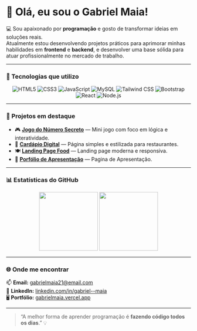 # 👋 Olá, eu sou o Gabriel Maia!

💻 Sou apaixonado por **programação** e gosto de transformar ideias em soluções reais.  
Atualmente estou desenvolvendo projetos práticos para aprimorar minhas habilidades em **frontend** e **backend**, e desenvolver uma base sólida
para atuar profissionalmente no mercado de trabalho.

---

### 🚀 Tecnologias que utilizo

<div align="center">

![HTML5](https://img.shields.io/badge/HTML5-E34F26?style=for-the-badge&logo=html5&logoColor=white)
![CSS3](https://img.shields.io/badge/CSS3-1572B6?style=for-the-badge&logo=css3&logoColor=white)
![JavaScript](https://img.shields.io/badge/JavaScript-F7DF1E?style=for-the-badge&logo=javascript&logoColor=black)
![MySQL](https://img.shields.io/badge/MySQL-005C84?style=for-the-badge&logo=mysql&logoColor=white)
![Tailwind CSS](https://img.shields.io/badge/Tailwind_CSS-06B6D4?style=for-the-badge&logo=tailwindcss&logoColor=white)
![Bootstrap](https://img.shields.io/badge/Bootstrap-7952B3?style=for-the-badge&logo=bootstrap&logoColor=white)
![React](https://img.shields.io/badge/React-20232A?style=for-the-badge&logo=react&logoColor=61DAFB)
![Node.js](https://img.shields.io/badge/Node.js-339933?style=for-the-badge&logo=nodedotjs&logoColor=white)

</div>

---

### 📌 Projetos em destaque

- 🎮 [**Jogo do Número Secreto**](https://github.com/GabrielMaia21/Jogo-do-N-mero-Secreto) — Mini jogo com foco em lógica e interatividade.  
- 🍔 [**Cardápio Digital**](https://github.com/GabrielMaia21/Cardapio) — Página simples e estilizada para restaurantes.  
- 🍽️ [**Landing Page Food**](https://github.com/GabrielMaia21/Landing-Page-food) — Landing page moderna e responsiva.  
- 🧩 [**Porfólio de Apresentação**](https://portfolio-gabrielmaia21s-projects.vercel.app/) — Pagina de Apresentação.

---

### 📊 Estatísticas do GitHub

<div align="center">
  <img height="160em" src="https://github-readme-stats.vercel.app/api?username=GabrielMaia21&show_icons=true&theme=transparent&hide_border=true&title_color=58a6ff&text_color=c9d1d9&icon_color=58a6ff"/>
  <img height="160em" src="https://github-readme-stats.vercel.app/api/top-langs/?username=GabrielMaia21&layout=compact&theme=transparent&hide_border=true&title_color=58a6ff&text_color=c9d1d9"/>
</div>

---

### 🌐 Onde me encontrar

📫 **Email:** gabrielmaia21@email.com  
💼 **LinkedIn:** [linkedin.com/in/gabriel--maia](https://www.linkedin.com/in/gabriel--maia)  
🖥️ **Portfólio:** [gabrielmaia.vercel.app](https://gabrielmaia.vercel.app/)

---

> “A melhor forma de aprender programação é **fazendo código todos os dias**.” 💡
